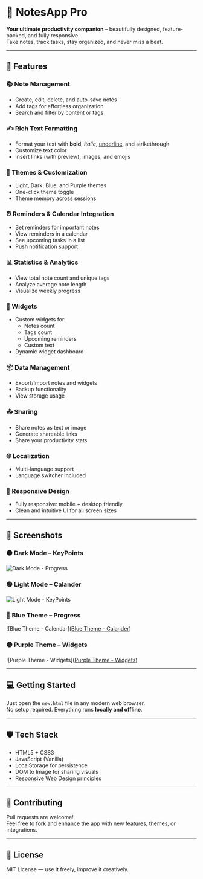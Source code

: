 # 📝 NotesApp Pro

**Your ultimate productivity companion** – beautifully designed, feature-packed, and fully responsive.  
Take notes, track tasks, stay organized, and never miss a beat.

---

## 🚀 Features

### 📚 Note Management
- Create, edit, delete, and auto-save notes
- Add tags for effortless organization
- Search and filter by content or tags

### ✍️ Rich Text Formatting
- Format your text with **bold**, *italic*, <u>underline</u>, and ~~strikethrough~~
- Customize text color
- Insert links (with preview), images, and emojis

### 🎨 Themes & Customization
- Light, Dark, Blue, and Purple themes
- One-click theme toggle
- Theme memory across sessions

### ⏰ Reminders & Calendar Integration
- Set reminders for important notes
- View reminders in a calendar
- See upcoming tasks in a list
- Push notification support

### 📊 Statistics & Analytics
- View total note count and unique tags
- Analyze average note length
- Visualize weekly progress

### 🧩 Widgets
- Custom widgets for:
  - Notes count
  - Tags count
  - Upcoming reminders
  - Custom text
- Dynamic widget dashboard

### 📦 Data Management
- Export/Import notes and widgets
- Backup functionality
- View storage usage

### 📤 Sharing
- Share notes as text or image
- Generate shareable links
- Share your productivity stats

### 🌐 Localization
- Multi-language support
- Language switcher included

### 📱 Responsive Design
- Fully responsive: mobile + desktop friendly
- Clean and intuitive UI for all screen sizes

---

## 📸 Screenshots

### ⚫ Dark Mode – KeyPoints
![Dark Mode - Progress]([ffb0e767-2906-4fd8-ac9b-66da1c79e42c.png](https://github.com/ProSickCoder/NotePro/blob/2933e438380bc3f066c17f5e8e0cb545faf1ff71/Screenshot%202025-05-28%20174746.png))

### 🟢 Light Mode – Calander
![Light Mode - KeyPoints]([b59fee6e-d468-4e9a-af88-5a3e77086f72.png](https://github.com/ProSickCoder/NotePro/blob/2933e438380bc3f066c17f5e8e0cb545faf1ff71/Screenshot%202025-05-28%20174837.png))


### 🔵 Blue Theme – Progress
![Blue Theme - Calendar]([Blue Theme - Calander](https://github.com/ProSickCoder/NotePro/blob/f23f119348a75419d0e17333c729ae8835fd2c62/Screenshot%202025-05-28%20174812.png))
### 🟣 Purple Theme – Widgets
![Purple Theme - Widgets]([Purple Theme - Widgets](https://github.com/ProSickCoder/NotePro/blob/2933e438380bc3f066c17f5e8e0cb545faf1ff71/Screenshot%202025-05-28%20174646.png))

---

## 💻 Getting Started

Just open the `new.html` file in any modern web browser.  
No setup required. Everything runs **locally and offline**.

---

## 🛡️ Tech Stack

- HTML5 + CSS3
- JavaScript (Vanilla)
- LocalStorage for persistence
- DOM to Image for sharing visuals
- Responsive Web Design principles

---

## 🤝 Contributing

Pull requests are welcome!  
Feel free to fork and enhance the app with new features, themes, or integrations.

---

## 📜 License

MIT License — use it freely, improve it creatively.
